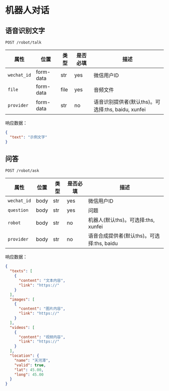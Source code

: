 # 机器人对话

## 语音识别文字

```
POST /robot/talk
```

| 属性       | 位置      | 类型 | 是否必填 | 描述                                               |
| ---------- | --------- | ---- | -------- | -------------------------------------------------- |
| `wechat_id` | form-data | str  | yes       | 微信用户ID |
| `file`     | form-data | file | yes      | 音频文件                                           |
| `provider` | form-data | str  | no       | 语音识别提供者(默认ths)。可选择:ths, baidu, xunfei |

响应数据：

```json
{
  "text": "示例文字"
}
```

## 问答

```
POST /robot/ask
```

| 属性        | 位置 | 类型 | 是否必填 | 描述                                       |
| ----------- | ---- | ---- | -------- | ------------------------------------------ |
| `wechat_id` | body | str  | yes      | 微信用户ID                                 |
| `question`  | body | str  | yes      | 问题                                       |
| `robot`     | body | str  | no       | 机器人(默认ths)。可选择:ths, xunfei        |
| `provider`  | body | str  | no       | 语音合成提供者(默认ths)。可选择:ths, baidu |

响应数据：

```json
{
  "texts": [
    {
      "content": "文本内容",
      "link": "https://"
    }
  ],
  "images": [
    {
      "content": "图片内容",
      "link": "https://"
    }
  ],
  "videos": [
    {
      "content": "视频内容",
      "link": "https://"
    }
  ],
  "location": {
    "name": "天河潭",
    "valid": true,
    "lat": 45.00,
    "long": 45.00
  }
}
```

